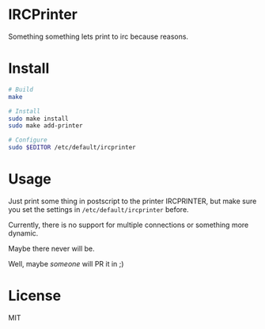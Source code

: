 # IRCPrinter

Something something lets print to irc because reasons.

# Install
``` bash
# Build
make

# Install
sudo make install
sudo make add-printer

# Configure
sudo $EDITOR /etc/default/ircprinter
```

# Usage

Just print some thing in postscript to the printer IRCPRINTER, but make sure you set the settings in `/etc/default/ircprinter` before.

Currently, there is no support for multiple connections or something more dynamic.

Maybe there never will be.

Well, maybe *someone* will PR it in ;)

# License
MIT
